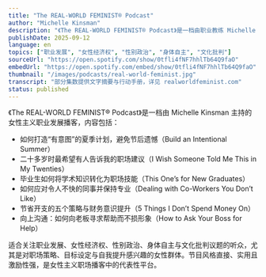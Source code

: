 ```yaml
---
title: "The REAL-WORLD FEMINIST® Podcast"
author: "Michelle Kinsman"
description: "《The REAL-WORLD FEMINIST® Podcast》是一档由职业教练 Michelle Kinsman 主持的播客，专为“大胆且无畏”的女性打造，提供职场策略、目标设定与自我提升工具。节目强调行动导向、激励性语言与真实经验分享，内容涵盖职场沟通、目标规划、财务节制与自我认知，是女性主义职业发展播客中的实用指南。"
publishDate: 2025-09-12
language: en
topics: ["职业发展", "女性经济权", "性别政治", "身体自主", "文化批判"]
sourceUrl: "https://open.spotify.com/show/0tfli4fNF7hhlTb64Q9faO"
embedUrl: "https://open.spotify.com/embed/show/0tfli4fNF7hhlTb64Q9faO"
thumbnail: "/images/podcasts/real-world-feminist.jpg"
transcript: "部分集数提供文字摘要与行动手册，详见 realworldfeminist.com"
status: published
---
```


《The REAL-WORLD FEMINIST® Podcast》是一档由 Michelle Kinsman 主持的女性主义职业发展播客，内容包括：

- 如何打造“有意图”的夏季计划，避免节后遗憾（Build an Intentional Summer）
- 二十多岁时最希望有人告诉我的职场建议（I Wish Someone Told Me This in My Twenties）
- 毕业生如何将学术知识转化为职场技能（This One’s for New Graduates）
- 如何应对令人不快的同事并保持专业（Dealing with Co-Workers You Don’t Like）
- 节省开支的五个策略与财务意识提升（5 Things I Don’t Spend Money On）
- 向上沟通：如何向老板寻求帮助而不损形象（How to Ask Your Boss for Help）

适合关注职业发展、女性经济权、性别政治、身体自主与文化批判议题的听众，尤其是对职场策略、目标设定与自我提升感兴趣的女性群体。节目风格直接、实用且激励性强，是女性主义职场播客中的代表性平台。
